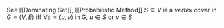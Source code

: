 See [[Dominating Set]], [[Probabilistic Method]]
$S \subseteq V$ is a *vertex cover* in $G=(V,E)$ iff
$\forall e = (u,v)$ in G, $u \in S$ or $v \in S$
